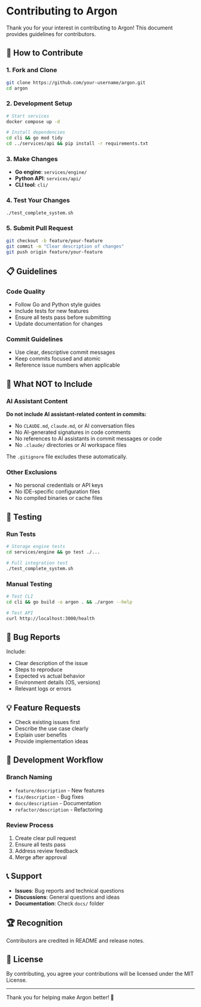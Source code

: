 # Contributing to Argon

Thank you for your interest in contributing to Argon! This document provides guidelines for contributors.

## 🤝 How to Contribute

### 1. Fork and Clone
```bash
git clone https://github.com/your-username/argon.git
cd argon
```

### 2. Development Setup
```bash
# Start services
docker compose up -d

# Install dependencies
cd cli && go mod tidy
cd ../services/api && pip install -r requirements.txt
```

### 3. Make Changes
- **Go engine**: `services/engine/`
- **Python API**: `services/api/`  
- **CLI tool**: `cli/`

### 4. Test Your Changes
```bash
./test_complete_system.sh
```

### 5. Submit Pull Request
```bash
git checkout -b feature/your-feature
git commit -m "Clear description of changes"
git push origin feature/your-feature
```

## 📋 Guidelines

### Code Quality
- Follow Go and Python style guides
- Include tests for new features
- Ensure all tests pass before submitting
- Update documentation for changes

### Commit Guidelines
- Use clear, descriptive commit messages
- Keep commits focused and atomic
- Reference issue numbers when applicable

## 🚫 What NOT to Include

### AI Assistant Content
**Do not include AI assistant-related content in commits:**
- No `CLAUDE.md`, `claude.md`, or AI conversation files
- No AI-generated signatures in code comments
- No references to AI assistants in commit messages or code
- No `.claude/` directories or AI workspace files

The `.gitignore` file excludes these automatically.

### Other Exclusions
- No personal credentials or API keys
- No IDE-specific configuration files
- No compiled binaries or cache files

## 🧪 Testing

### Run Tests
```bash
# Storage engine tests
cd services/engine && go test ./...

# Full integration test
./test_complete_system.sh
```

### Manual Testing
```bash
# Test CLI
cd cli && go build -o argon . && ./argon --help

# Test API
curl http://localhost:3000/health
```

## 🐛 Bug Reports

Include:
- Clear description of the issue
- Steps to reproduce
- Expected vs actual behavior
- Environment details (OS, versions)
- Relevant logs or errors

## 💡 Feature Requests

- Check existing issues first
- Describe the use case clearly
- Explain user benefits
- Provide implementation ideas

## 🔄 Development Workflow

### Branch Naming
- `feature/description` - New features
- `fix/description` - Bug fixes
- `docs/description` - Documentation
- `refactor/description` - Refactoring

### Review Process
1. Create clear pull request
2. Ensure all tests pass
3. Address review feedback
4. Merge after approval

## 📞 Support

- **Issues**: Bug reports and technical questions
- **Discussions**: General questions and ideas
- **Documentation**: Check `docs/` folder

## 🏆 Recognition

Contributors are credited in README and release notes.

## 📄 License

By contributing, you agree your contributions will be licensed under the MIT License.

---

Thank you for helping make Argon better! 🚀
